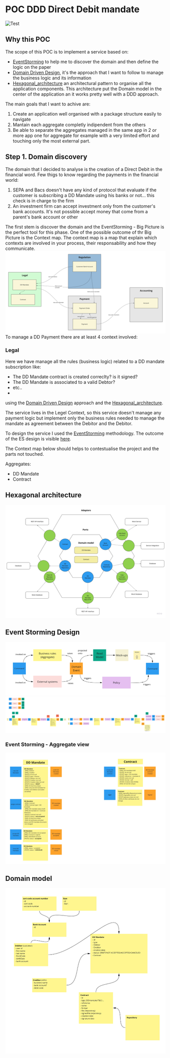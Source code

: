 # POC DDD Direct Debit mandate
![Test](https://github.com/abaddon/POC_DDD_ddmandate/workflows/Test/badge.svg)
## Why this POC

The scope of this POC is to implement a service based on:

 - [EventStorming](https://www.eventstorming.com/)  to help me to discover the domain and then define the logic on the paper
 - [Domain Driven Design](https://martinfowler.com/tags/domain%20driven%20design.html), it's the approach that I want to follow to manage the business logic and its information 
 - [Hexagonal_architecture](https://en.wikipedia.org/wiki/Hexagonal_architecture_(software)) an architectural pattern to organise all the application components. This architecture put the Domain model in the center of the application an it works pretty well with a DDD approach.

The main goals that I want to achive are:

 1. Create an application well organised with a package structure easily to navigate
 2. Mantain each aggregate completly indipendent from the others
 3. Be able to separate the aggregates managed in the same app in 2  or more app one for aggregate for example with a very limited effort and touching only the most external part.


## Step 1. Domain discovery  

The domain that I decided to analyse is the creation of a Direct Debit in the financial word.
Few thigs to know regarding the payments in the financial world:
1. SEPA and Bacs doesn't have any kind of protocol that evaluate if the customer is subscribing a DD Mandate using his banks or not... this check is in charge to the firm
2. An investment firm can accept investment only from the customer's bank accounts. It's not possible accept money that come from a parent's bank account or other

The first stem is discover the domain and the EventStorming - Big Picture is the perfect tool for this phase.
One of the possible outcome of thr Big Picture is the Context map. 
The context map is a map that explain which contexts are involved in your process, their responsability and how they communicate.
![Context Map](https://raw.githubusercontent.com/abaddon/POC_DDD_ddmandate/master/docs/ContextsMap.jpg)
To manage a DD Payment there are at least 4 context involved:
### Legal
Here we have manage all the rules (business logic) related to a DD mandate subscription like:
- The DD Mandate contract is created correclty? is it signed?
- The DD Mandate is associated to a valid Debtor?
- etc..
-

 using the [Domain Driven Design](https://martinfowler.com/tags/domain%20driven%20design.html)  approach and the [Hexagonal_architecture](https://en.wikipedia.org/wiki/Hexagonal_architecture_(software)).

The service lives in the Legel Context, so this service doesn't manage any payment logic but implement only the business rules needed to manage the mandate as agreement between the Debitor and the Debitor.

To design the service I used the [EventStorming](https://www.eventstorming.com/) methodology. The outcome of the ES design is visible [here](#event-storming-design).

The Context map below should helps to contestualise the project and the parts not touched.


Aggregates: 
- DD Mandate
- Contract

## Hexagonal architecture
![Hexagonal architecture](./docs/HexagonalArchitecture.jpg)

## Event Storming Design

![EventStorming - The picture that explains everything!](./docs/EventStormingDesignLegend.jpg)
![EventStorming - Design](./docs/EventStormingDesign.jpg)
### Event Storming - Aggregate view
![EventStorming - Aggregates](./docs/AggregateDefinition.jpg)

## Domain model
![Domain Model](./docs/DomainModel.jpg)
<!--stackedit_data:
eyJoaXN0b3J5IjpbMTYyODM2MjI4NywtMTcyOTY1MzMyNywtMj
AyNjc3NDM1MSwxODM4MzY0MjUsNTE4NjA2MTk2LC0xNDgwNzYw
NTUwXX0=
-->